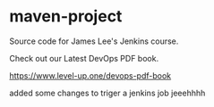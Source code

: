 # maven-project
Source code for James Lee's Jenkins course.

Check out our Latest DevOps PDF book.

https://www.level-up.one/devops-pdf-book

added some changes to triger a jenkins job jeeehhhh



